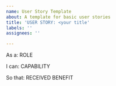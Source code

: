 ```yaml
---
name: User Story Template
about: A template for basic user stories
title: 'USER STORY: <your title'
labels: ''
assignees: ''

---
```


As a: ROLE

I can: CAPABILITY

So that: RECEIVED BENEFIT
